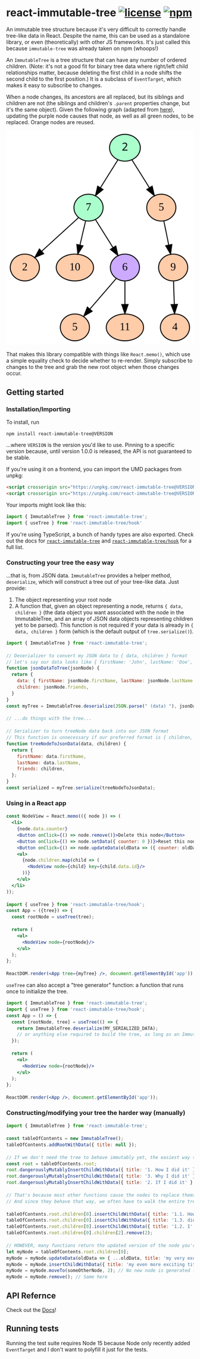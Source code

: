 # react-immutable-tree [![license](https://img.shields.io/npm/l/react-immutable-tree)](https://github.com/mrjacobbloom/echo/blob/master/LICENSE) [![npm](https://img.shields.io/npm/v/react-immutable-tree)](https://www.npmjs.com/package/react-immutable-tree)

An immutable tree structure because it's very difficult to correctly handle
tree-like data in React. Despite the name, this can be used as a standalone
library, or even (theoretically) with other JS frameworks. It's just called
this because `immutable-tree` was already taken on npm (whoops!)

An `ImmutableTree` is a tree structure that can have any number of ordered
children. (Note: it's not a good fit for binary tree data where right/left child
relationships matter, because deleting the first child in a node shifts the
second child to the first position.) It is a subclass of `EventTarget`, which
makes it easy to subscribe to changes.

When a node changes, its ancestors are all replaced, but its siblings
and children are not (the siblings and children's `.parent` properties change,
but it's the same object). Given the following graph (adapted from
[here](https://commons.wikimedia.org/wiki/File:Tree_(computer_science).svg)),
updating the purple node causes that node, as well as all green nodes, to be
replaced. Orange nodes are reused.

![Image representing upward propagation of changes](https://raw.githubusercontent.com/mrjacobbloom/react-immutable-tree/main/tree-example.svg)

That makes this library compatible with things like `React.memo()`, which use a
simple equality check to decide whether to re-render. Simply subscribe to changes to the tree and grab the new root object when those changes occur.

## Getting started

### Installation/Importing

To install, run

```shell
npm install react-immutable-tree@VERSION
```

...where `VERSION` is the version you'd like to use. Pinning to a specific
version because, until version 1.0.0 is released, the API is not guaranteed to
be stable.

If you're using it on a frontend, you can import the UMD packages from unpkg:
```html
<script crossorigin src="https://unpkg.com/react-immutable-tree@VERSION/dist/react-immutable-tree.umd.js"></script>
<script crossorigin src="https://unpkg.com/react-immutable-tree@VERSION/dist/react-immutable-tree-hook.umd.js"></script>
```

Your imports might look like this:

```javascript
import { ImmutableTree } from 'react-immutable-tree';
import { useTree } from 'react-immutable-tree/hook'
```

If you're using TypeScript, a bunch of handy types are also exported. Check out
the docs for [`react-immutable-tree`](/docs/modules/_react_immutable_tree_.md) and
[`react-immutable-tree/hook`](/docs/modules/_react_immutable_tree_hook_.md) for a full
list.

### Constructing your tree the easy way

...that is, from JSON data. `ImmutableTree` provides a helper method, `deserialize`,
which will construct a tree out of your tree-like data. Just provide:

1. The object representing your root node
1. A function that, given an object representing a node, returns
  `{ data, children }` (the data object you want associated with the node in the
  ImmutableTree, and an array of JSON data objects representing children yet to
  be parsed). This function is not required if your data is already in
  `{ data, children }` form (which is the default output of `tree.serialize()`).

```javascript
import { ImmutableTree } from 'react-immutable-tree';

// Deserializer to convert my JSON data to { data, children } format
// let's say our data looks like { firstName: 'John', lastName: 'Doe', friends: [ ...more people... ] }
function jsonDataToTree(jsonNode) {
  return {
    data: { firstName: jsonNode.firstName, lastName: jsonNode.lastName },
    children: jsonNode.friends,
  }
}
const myTree = ImmutableTree.deserialize(JSON.parse(" (data) "), jsonDataToTree);

// ...do things with the tree...

// Serializer to turn treeNode data back into our JSON format
// This function is unnecessary if our preferred format is { children, data }
function treeNodeToJsonData(data, children) {
  return {
    firstName: data.firstName,
    lastName: data.lastName,
    friends: children,
  };
}
const serialized = myTree.serialize(treeNodeToJsonData);
```

### Using in a React app

```jsx
const NodeView = React.memo(({ node }) => (
  <li>
    {node.data.counter}
    <Button onClick={() => node.remove()}>Delete this node</Button>
    <Button onClick={() => node.setData({ counter: 0 })}>Reset this node</Button>
    <Button onClick={() => node.updateData(oldData => ({ counter: oldData.counter + 1 }))}>Increment this node</Button>
    <ul>
      {node.children.map(child => (
        <NodeView node={child} key={child.data.id}/>
      ))}
    </ul>
  </li>
));

import { useTree } from 'react-immutable-tree/hook';
const App = ({tree}) => {
  const rootNode = useTree(tree);

  return (
    <ul>
      <NodeView node={rootNode}/>
    </ul>
  );
};

ReactDOM.render(<App tree={myTree} />, document.getElementById('app'));
```

`useTree` can also accept a "tree generator" function: a function that runs
once to initialize the tree.

```jsx
import { ImmutableTree } from 'react-immutable-tree';
import { useTree } from 'react-immutable-tree/hook';
const App = () => {
  const [rootNode, tree] = useTree(() => {
    return ImmutableTree.deserialize(MY_SERIALIZED_DATA);
    // or anything else required to build the tree, as long as an ImmutableTree is returned
  });

  return (
    <ul>
      <NodeView node={rootNode}/>
    </ul>
  );
};

ReactDOM.render(<App />, document.getElementById('app'));
```

### Constructing/modifying your tree the harder way (manually)

```javascript
import { ImmutableTree } from 'react-immutable-tree';

const tableOfContents = new ImmutableTree();
tableOfContents.addRootWithData({ title: null });

// If we don't need the tree to behave immutably yet, the easiest way to build it is using this function
const root = tableOfContents.root;
root.dangerouslyMutablyInsertChildWithData({ title: '1. How I did it' });
root.dangerouslyMutablyInsertChildWithData({ title: '3. Why I did it' });
root.dangerouslyMutablyInsertChildWithData({ title: '2. If I did it' }, 1); // optional second argument is index

// That's because most other functions cause the nodes to replace themselves, dispatch events, etc.
// And since they behave that way, we often have to walk the entire tree for subsequent operations

tableOfContents.root.children[0].insertChildWithData({ title: '1.1. How' });
tableOfContents.root.children[0].insertChildWithData({ title: '1.3. did' }); // root is a different object now!
tableOfContents.root.children[0].insertChildWithData({ title: '1.2. I' }, 1); // again, optional second argument is index
tableOfContents.root.children[0].children[2].remove(2);

// HOWEVER, many functions return the updated version of the node you're operating on, making it easy to keep working with the same node
let myNode = tableOfContents.root.children[0];
myNode = myNode.updateData(oldData => { ...oldData, title: 'my very exciting title' });
myNode = myNode.insertChildWithData({ title: 'my even more exciting title' });
myNode = myNode.moveTo(someOtherNode, 2); // No new node is generated for this one, it returns itself. Also, optional second arg is index
myNode = myNode.remove(); // Same here
```

## API Refernce

Check out the [Docs](/docs)!

## Running tests

Running the test suite requires Node 15 because Node only recently added
`EventTarget` and I don't want to polyfill it just for the tests.
